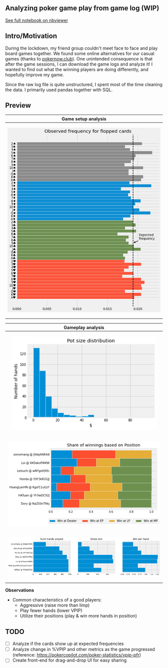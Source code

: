 Analyzing poker game play from game log (WIP)
---
[See full notebook on nbviewer](https://nbviewer.org/github/dobeok/analyze-pokernow-games/blob/main/analyze.ipynb)

Intro/Motivation
---
During the lockdown, my friend group couldn't meet face to face and play board games together. We found some online alternatives for our casual games (thanks to [pokernow.club](https://www.pokernow.club/)). One unintended consequence is that after the game sessions, I can download the game logs and analyze it! I wanted to find out what the winning players are doing differently, and hopefully improve my game.


Since the raw log file is quite unstructured, I spent most of the time cleaning the data. I primarily used pandas together with SQL.


Preview
---
|Game setup analysis|
|-------------------------|
|<p align="center"><img src="./resources/flop-dist.png"></p>|


|Gameplay analysis|
|-------------------------|
|<p align="center"><img height="300" src="./resources/img1-potsize.png"></p>|
|<p align="center"><img src="./resources/img3-position-win.png"></p>|
|<p align="center"><img src="./resources/img4-player-overview.png"></p>|

**Observations**

- Common characteristics of a good players:
    - Aggressive (raise more than limp)
    - Play fewer hands (lower VPIP)
    - Utilize their positions (play & win more hands in position)


TODO
---
- [ ] Analyze if the cards show up at expected frequencies
- [ ] Analyze change in %VPIP and other metrics as the game progressed (reference: https://pokercopilot.com/poker-statistics/vpip-pfr)
- [ ] Create front-end for drag-and-drop UI for easy sharing